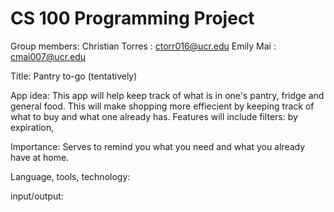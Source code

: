 # CS 100 Programming Project

Group members:
Christian Torres : ctorr016@ucr.edu
Emily Mai : cmai007@ucr.edu

Title:
Pantry to-go (tentatively)

App idea:
	This app will help keep track of what is in one's pantry, fridge and general food.
This will make shopping more effiecient by keeping track of what to buy and what one already has.
Features will include  filters: by expiration,

Importance:
	Serves to remind you what you need and what you already have at home. 

Language, tools, technology:

input/output: 
